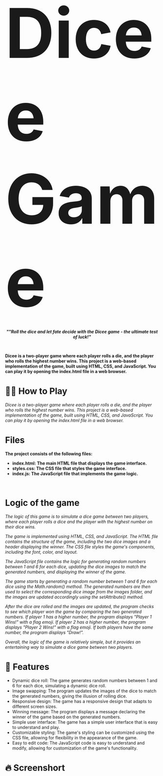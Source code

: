 # <span style="font-size:800%; font-weight:bold">Dicee Game</span>

***<p align="center" style="font-size: 100%">""Roll the dice and let fate decide with the Dicee game - the ultimate test of luck!"</p>***
<br>


**Dicee is a two-player game where each player rolls a die, and the player who rolls the highest number wins. This project is a web-based implementation of the game, built using HTML, CSS, and JavaScript. You can play it by opening the index.html file in a web browser.**

# :woman_shrugging: **How to Play**
 *Dicee is a two-player game where each player rolls a die, and the player who rolls the highest number wins. This project is a web-based implementation of the game, built using HTML, CSS, and JavaScript. You can play it by opening the index.html file in a web browser.*
# **Files**
**The project consists of the following files:**<br>
* **index.html: The main HTML file that displays the game interface.** <br>
* **styles.css: The CSS file that styles the game interface.** <br>
* **index.js: The JavaScript file that implements the game logic.**
<br> 

# **Logic of the game**
*The logic of this game is to simulate a dice game between two players, where each player rolls a dice and the player with the highest number on their dice wins.*

*The game is implemented using HTML, CSS, and JavaScript. The HTML file contains the structure of the game, including the two dice images and a header displaying the winner. The CSS file styles the game's components, including the font, color, and layout.*

*The JavaScript file contains the logic for generating random numbers between 1 and 6 for each dice, updating the dice images to match the generated numbers, and displaying the winner of the game.*

*The game starts by generating a random number between 1 and 6 for each dice using the Math.random() method. The generated numbers are then used to select the corresponding dice image from the images folder, and the images are updated accordingly using the setAttribute() method.*

*After the dice are rolled and the images are updated, the program checks to see which player won the game by comparing the two generated numbers. If player 1 has a higher number, the program displays "Player 1 Wins!" with a flag emoji. If player 2 has a higher number, the program displays "Player 2 Wins!" with a flag emoji. If both players have the same number, the program displays "Draw!".*

*Overall, the logic of the game is relatively simple, but it provides an entertaining way to simulate a dice game between two players.*



# :rocket: **Features**

* Dynamic dice roll: The game generates random numbers between 1 and 6 for each dice, simulating a dynamic dice roll.<br>
* Image swapping: The program updates the images of the dice to match the generated numbers, giving the illusion of rolling dice.<br>
* Responsive design: The game has a responsive design that adapts to different screen sizes. <br>
* Winning message: The program displays a message declaring the winner of the game based on the generated numbers.<br>
* Simple user interface: The game has a simple user interface that is easy to understand and play.<br>
* Customizable styling: The game's styling can be customized using the CSS file, allowing for flexibility in the appearance of the game.<br>
* Easy to edit code: The JavaScript code is easy to understand and modify, allowing for customization of the game's functionality.<br>


# :fire: **Screenshort**

